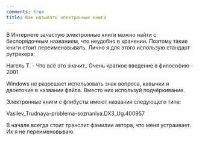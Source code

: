 ```yaml
---
comments: true
title: Как называть электронные книги
---
```


В Интернете зачастую электронные книги можно найти с беспорядочным названием, что неудобно в хранении. Поэтому такие книги стоит переименовывать. Лично я для этого использую стандарт рутрекера:

Нагель Т. - Что всё это значит_ Очень краткое введение в философию - 2001

Windows не разрешает использовать знак вопроса, кавычки и двоеточие в названии файла. Вместо них используй подчёркивание.

Электронные книги с флибусты имеют названия следующего типа:

Vasilev_Trudnaya-problema-soznaniya.DX3_Ug.400957

В начале всегда стоит транслит фамилии автора, что меня устраивает. Их я не переименовываю.